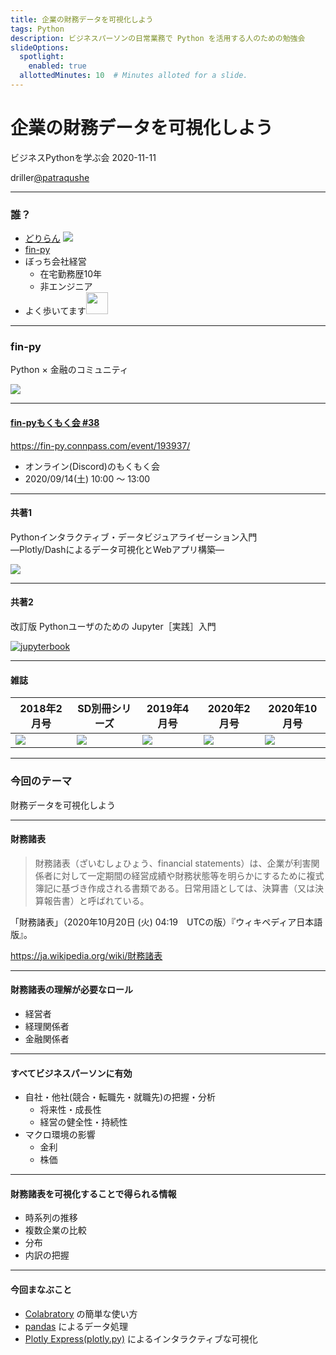 ```yaml
---
title: 企業の財務データを可視化しよう
tags: Python
description: ビジネスパーソンの日常業務で Python を活用する人のための勉強会
slideOptions:
  spotlight:
    enabled: true
  allottedMinutes: 10  # Minutes alloted for a slide.
---
```


# 企業の財務データを可視化しよう

ビジネスPythonを学ぶ会
2020-11-11

driller[@patraqushe](https://twitter.com/patraqushe)

----

### 誰？

- [どりらん](https://twitter.com/patraqushe) ![](https://i.imgur.com/u7l3rnc.png)
- [fin-py](https://fin-py.connpass.com)
- ぼっち会社経営
    - 在宅勤務歴10年
    - 非エンジニア
- よく歩いてます<a href="https://www.dragonquest.jp/walk/"><img src="https://pbs.twimg.com/profile_images/1169446429720363008/EAQDTMsd.png" width=35 height=35></a>

----

### fin-py

Python × 金融のコミュニティ

![](https://github.com/fin-py/logo/blob/master/finpy_background_200x200.png?raw=true)

----

#### [fin-pyもくもく会 #38](https://fin-py.connpass.com/event/186842/)

https://fin-py.connpass.com/event/193937/

- オンライン(Discord)のもくもく会
- 2020/09/14(土) 10:00 〜 13:00

----

#### 共著1

Pythonインタラクティブ・データビジュアライゼーション入門  
―Plotly/Dashによるデータ可視化とWebアプリ構築―  

[![](https://github.com/drillan/bizpy/blob/main/20201111/assets/plotly-dash-book-cover.png?raw=true)](https://amzn.to/38vKE1g)

----

#### 共著2

改訂版 Pythonユーザのための Jupyter［実践］入門  

[![jupyterbook](https://gihyo.jp/assets/images/cover/2020/thumb/TH160_9784297115685.jpg)](https://amzn.to/3khPFwr)

----

#### 雑誌

2018年2月号|SD別冊シリーズ|2019年4月号|2020年2月号|2020年10月号
---|---|---|---|---
[![](https://gihyo.jp/assets/images/cover/2018/thumb/TH160_641802.jpg)](https://gihyo.jp/magazine/SD/archive/2018/201802)|[![](https://gihyo.jp/assets/images/cover/2019/thumb/TH160_9784297103965.jpg)](https://gihyo.jp/book/2019/978-4-297-10396-5)|[![](https://gihyo.jp/assets/images/cover/2019/thumb/TH160_641904.jpg)](https://gihyo.jp/magazine/SD/archive/2019/201904)|[![](https://gihyo.jp/assets/images/cover/2020/thumb/TH160_642002.jpg)](https://gihyo.jp/magazine/SD/archive/2020/202002)|[![](https://gihyo.jp/assets/images/cover/2020/thumb/TH160_642010.jpg)](https://gihyo.jp/magazine/SD/archive/2020/202010)

---

### 今回のテーマ

財務データを可視化しよう

----

#### 財務諸表

> 財務諸表（ざいむしょひょう、financial statements）は、企業が利害関係者に対して一定期間の経営成績や財務状態等を明らかにするために複式簿記に基づき作成される書類である。日常用語としては、決算書（又は決算報告書）と呼ばれている。

「財務諸表」（2020年10月20日 (火) 04:19　UTCの版）『ウィキペディア日本語版』。

https://ja.wikipedia.org/wiki/財務諸表

----

#### 財務諸表の理解が必要なロール

- 経営者
- 経理関係者
- 金融関係者

----

#### すべてビジネスパーソンに有効

- 自社・他社(競合・転職先・就職先)の把握・分析
    - 将来性・成長性
    - 経営の健全性・持続性
- マクロ環境の影響
    - 金利
    - 株価

----

#### 財務諸表を可視化することで得られる情報

- 時系列の推移
- 複数企業の比較
- 分布
- 内訳の把握

----

#### 今回まなぶこと

- [Colabratory](colab.research.google.com/) の簡単な使い方
- [pandas](https://pandas.pydata.org) によるデータ処理
- [Plotly Express(plotly.py)](https://plotly.com/python/) によるインタラクティブな可視化